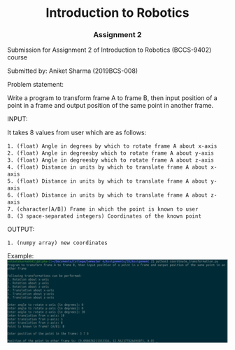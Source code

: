 <h1 align="center">Introduction to Robotics</h1>

<h3 align="center">Assignment 2</h3>

Submission for Assignment 2 of Introduction to Robotics (BCCS-9402) course

Submitted by: Aniket Sharma (2019BCS-008)

Problem statement:

Write a program to transform frame A to frame B, then input position of a point in a frame and output position of the same point in another frame.

INPUT:

It takes 8 values from user which are as follows:

    1. (float) Angle in degrees by which to rotate frame A about x-axis
    2. (float) Angle in degreesby which to rotate frame A about y-axis
    3. (float) Angle in degreesby which to rotate frame A about z-axis
    4. (float) Distance in units by which to translate frame A about x-axis
    5. (float) Distance in units by which to translate frame A about y-axis
    6. (float) Distance in units by which to translate frame A about z-axis
    7. (character[A/B]) Frame in which the point is known to user
    8. (3 space-separated integers) Coordinates of the known point

OUTPUT:

    1. (numpy array) new coordinates

Example:
<img src="https://github.com/aniketsharma00411/introduction-to-robotics-assignment-2/blob/main/example_output.png" alt="example_output.png">
